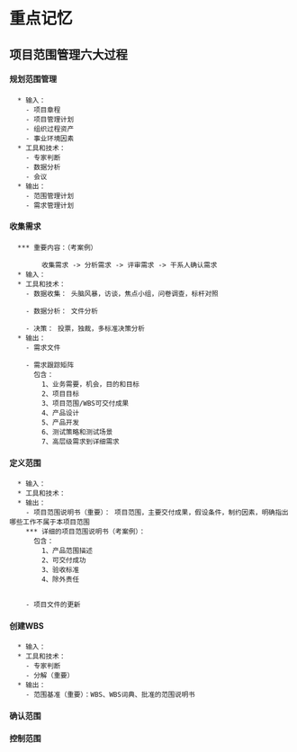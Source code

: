 # 重点记忆
## 项目范围管理六大过程
#### 规划范围管理    
      * 输入：
        - 项目章程
        - 项目管理计划
        - 组织过程资产
        - 事业环境因素
      * 工具和技术：
        - 专家判断
        - 数据分析
        - 会议
      * 输出：
        - 范围管理计划
        - 需求管理计划
#### 收集需求
      *** 重要内容：（考案例） 

            收集需求 -> 分析需求 -> 评审需求 -> 干系人确认需求
      * 输入：
      * 工具和技术：
        - 数据收集： 头脑风暴，访谈，焦点小组，问卷调查，标杆对照

        - 数据分析： 文件分析

        - 决策： 投票，独裁，多标准决策分析
      * 输出：
        - 需求文件

        - 需求跟踪矩阵
          包含： 
            1、业务需要，机会，目的和目标
            2、项目目标
            3、项目范围/WBS可交付成果
            4、产品设计
            5、产品开发
            6、测试策略和测试场景
            7、高层级需求到详细需求
#### 定义范围
      * 输入：
      * 工具和技术：
      * 输出：
        - 项目范围说明书（重要）： 项目范围，主要交付成果，假设条件，制约因素，明确指出哪些工作不属于本项目范围
        *** 详细的项目范围说明书（考案例）：
          包含：
            1、产品范围描述
            2、可交付成功
            3、验收标准
            4、除外责任


        - 项目文件的更新


      

#### 创建WBS
      * 输入：
      * 工具和技术：
        - 专家判断
        - 分解（重要）
      * 输出：
        - 范围基准（重要）：WBS、WBS词典、批准的范围说明书
#### 确认范围
#### 控制范围